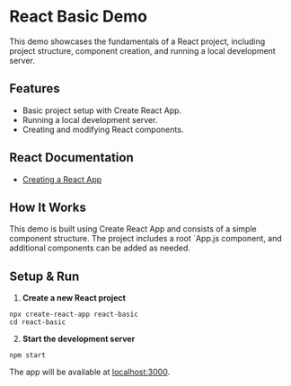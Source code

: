 #  React Basic Demo

This demo showcases the fundamentals of a React project, including project structure, component creation, and running a local development server.

## Features

* Basic project setup with Create React App.
* Running a local development server.
* Creating and modifying React components.

## React Documentation

* [Creating a React App](https://react.dev/learn/creating-a-react-app)

## How It Works

This demo is built using Create React App and consists of a simple component structure. The project includes a root `App.js component, and additional components can be added as needed.

## Setup & Run

1. **Create a new React project**
```
npx create-react-app react-basic
cd react-basic
```
2. **Start the development server**
```
npm start
```

The app will be available at [localhost:3000](http://localhost:3000).
